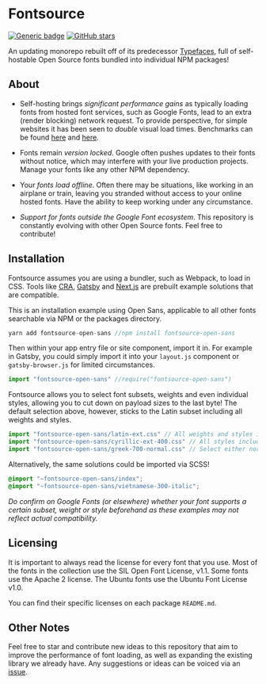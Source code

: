 # Fontsource

[![Generic badge](https://img.shields.io/badge/fontsource-passing-brightgreen)](https://github.com/DecliningLotus/fontsource) [![GitHub stars](https://img.shields.io/github/stars/DecliningLotus/fontsource.svg?style=social&label=Star&maxAge=2592000)](https://GitHub.com/DecliningLotus/fontsource/stargazers/)

An updating monorepo rebuilt off of its predecessor [Typefaces](https://github.com/KyleAMathews/typefaces), full of self-hostable Open Source fonts bundled into individual NPM packages!

## About

- Self-hosting brings _significant performance gains_ as typically loading fonts from hosted font services, such as Google Fonts, lead to an extra (render blocking) network request. To provide perspective, for simple websites it has been seen to _double_ visual load times. Benchmarks can be found [here](https://github.com/HTTPArchive/almanac.httparchive.org/pull/607) and [here](https://github.com/reactiflux/reactiflux.com/pull/21).

- Fonts remain _version locked_. Google often pushes updates to their fonts without notice, which may interfere with your live production projects. Manage your fonts like any other NPM dependency.

- Your _fonts load offline_. Often there may be situations, like working in an airplane or train, leaving you stranded without access to your online hosted fonts. Have the ability to keep working under any circumstance.

- _Support for fonts outside the Google Font ecosystem_. This repository is constantly evolving with other Open Source fonts. Feel free to contribute!

## Installation

Fontsource assumes you are using a bundler, such as Webpack, to load in CSS. Tools like [CRA](https://create-react-app.dev/), [Gatsby](https://www.gatsbyjs.org/) and [Next.js](https://nextjs.org/) are prebuilt example solutions that are compatible.

This is an installation example using Open Sans, applicable to all other fonts searchable via NPM or the packages directory.

```javascript
yarn add fontsource-open-sans //npm install fontsource-open-sans
```

Then within your app entry file or site component, import it in. For example in Gatsby, you could simply import it into your `layout.js` component or `gatsby-browser.js` for limited circumstances.

```javascript
import "fontsource-open-sans" //require("fontsource-open-sans")
```

Fontsource allows you to select font subsets, weights and even individual styles, allowing you to cut down on payload sizes to the last byte! The default selection above, however, sticks to the Latin subset including all weights and styles.

```javascript
import "fontsource-open-sans/latin-ext.css" // All weights and styles included.
import "fontsource-open-sans/cyrillic-ext-400.css" // All styles included.
import "fontsource-open-sans/greek-700-normal.css" // Select either normal or italic.
```

Alternatively, the same solutions could be imported via SCSS!

```scss
@import "~fontsource-open-sans/index";
@import "~fontsource-open-sans/vietnamese-300-italic";
```

_Do confirm on Google Fonts (or elsewhere) whether your font supports a certain subset, weight or style beforehand as these examples may not reflect actual compatibility._

## Licensing

It is important to always read the license for every font that you use.
Most of the fonts in the collection use the SIL Open Font License, v1.1. Some fonts use the Apache 2 license. The Ubuntu fonts use the Ubuntu Font License v1.0.

You can find their specific licenses on each package `README.md`.

## Other Notes

Feel free to star and contribute new ideas to this repository that aim to improve the performance of font loading, as well as expanding the existing library we already have. Any suggestions or ideas can be voiced via an [issue](https://github.com/DecliningLotus/fontsource/issues).
